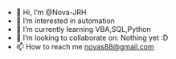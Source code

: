 - 👋 Hi, I’m @Nova-JRH
- 👀 I’m interested in automation
- 🌱 I’m currently learning VBA,SQL,Python
- 💞️ I’m looking to collaborate on: Nothing yet :D
- 📫 How to reach me novas88@gmail.com

<!---
Nova-JRH/Nova-JRH is a ✨ special ✨ repository because its `README.md` (this file) appears on your GitHub profile.
You can click the Preview link to take a look at your changes.
--->
